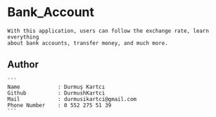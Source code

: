 # Bank_Account

    With this application, users can follow the exchange rate, learn everything 
    about bank accounts, transfer money, and much more.

## Author
    ```
    Name            : Durmuş Kartcı
    Github          : DurmushKartci
    Mail            : durmusikartci@gmail.com
    Phone Number    : 0 552 275 51 39
    ```
